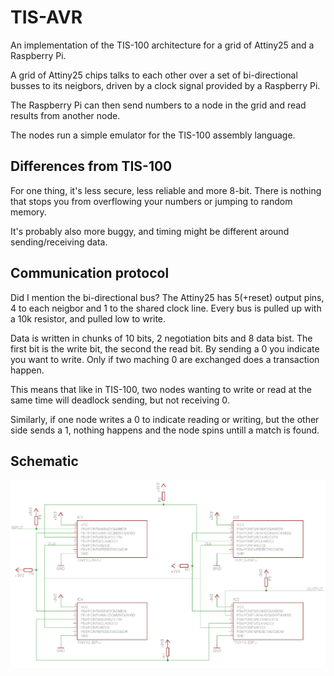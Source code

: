 # TIS-AVR

An implementation of the TIS-100 architecture for a grid of Attiny25 and a Raspberry Pi.

A grid of Attiny25 chips talks to each other over a set of bi-directional busses to its neigbors, driven by a clock signal provided by a Raspberry Pi.

The Raspberry Pi can then send numbers to a node in the grid and read results from another node.

The nodes run a simple emulator for the TIS-100 assembly language.

## Differences from TIS-100

For one thing, it's less secure, less reliable and more 8-bit. There is nothing that stops you from overflowing your numbers or jumping to random memory.

It's probably also more buggy, and timing might be different around sending/receiving data.

## Communication protocol

Did I mention the bi-directional bus?
The Attiny25 has 5(+reset) output pins, 4 to each neigbor and 1 to the shared clock line.
Every bus is pulled up with a 10k resistor, and pulled low to write.

Data is written in chunks of 10 bits, 2 negotiation bits and 8 data bist.
The first bit is the write bit, the second the read bit.
By sending a 0 you indicate you want to write.
Only if two maching 0 are exchanged does a transaction happen.

This means that like in TIS-100, two nodes wanting to write or read at the same time will deadlock sending, but not receiving 0.

Similarly, if one node writes a 0 to indicate reading or writing, but the other side sends a 1, nothing happens and the node spins untill a match is found.

## Schematic

![Schematic](tis-avr.png)

